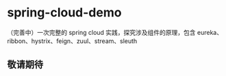 # spring-cloud-demo
（完善中）一次完整的 spring cloud 实践，探究涉及组件的原理，包含 eureka、ribbon、hystrix、feign、zuul、stream、sleuth

## 敬请期待

